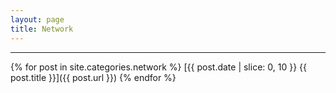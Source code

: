 ```yaml
---
layout: page
title: Network
---
```


---

{% for post in site.categories.network %}
  [{{ post.date | slice: 0, 10 }} {{ post.title }}]({{ post.url }})
{% endfor %}
